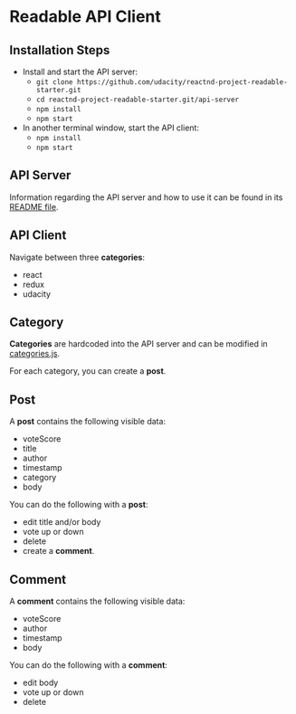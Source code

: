 # Readable API Client

## Installation Steps
* Install and start the API server:
    - `git clone https://github.com/udacity/reactnd-project-readable-starter.git`
    - `cd reactnd-project-readable-starter.git/api-server`
    - `npm install`
    - `npm start`
* In another terminal window, start the API client:
    - `npm install`
    - `npm start`

## API Server

Information regarding the API server and how to use it can be found in its [README file](https://github.com/udacity/reactnd-project-readable-starter/blob/master/api-server/README.md).

## API Client

Navigate between three **categories**:
* react
* redux
* udacity

## Category

**Categories** are hardcoded into the API server and can be modified in [categories.js](https://github.com/udacity/reactnd-project-readable-starter/blob/master/api-server/categories.js).

For each category, you can create a **post**.

## Post
A **post** contains the following visible data:
* voteScore
* title
* author
* timestamp
* category
* body

You can do the following with a **post**:
* edit title and/or body
* vote up or down
* delete
* create a **comment**.

## Comment
A **comment** contains the following visible data:
* voteScore
* author
* timestamp
* body

You can do the following with a **comment**:
* edit body
* vote up or down
* delete
